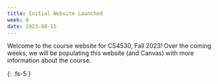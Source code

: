 ```yaml
---
title: Initial Website Launched 
week: 0
date: 2023-08-15
---
```


Welcome to the course website for CS4530, Fall 2023! Over the coming weeks, we will be populating this website (and Canvas) with more information about the course. 

{: .fs-5 }
